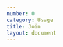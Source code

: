 ```yaml
---
number: 0
category: Usage
title: Join
layout: document
---
```


<script>
import * as domain from '~/domain'
import Snippets from '~/components/Snippets.svelte'

import JavaScriptJoinSnippet from './snippet.js.md'
import PythonJoinSnippet from './snippet.py.md'
import GoJoinSnippet from './snippet.go.md'
let joinSnippets = [
    {language: domain.LanguageKinds.JavaScript, component: JavaScriptJoinSnippet},
    {language: domain.LanguageKinds.Python, component: PythonJoinSnippet},
    {language: domain.LanguageKinds.GO, component: GoJoinSnippet},
]
</script>

<Snippets initial={domain.LanguageKinds.JavaScript} data={joinSnippets} />

